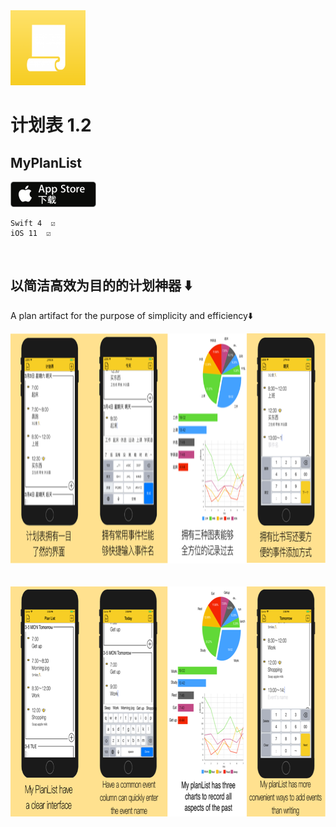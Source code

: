 
<img src=https://github.com/FinchFeng/MyPlanList/blob/master/ChartTest/support/Assets.xcassets/AppIcon.appiconset/Icon-180.png width="120" height="120" alt="图片加载失败时，显示这段字"/>


# 计划表 1.2
## MyPlanList

[![appStore](https://github.com/FinchFeng/MyPlanList/blob/master/Download_on_the_App_Store_Badge_CN_135x40.png)](https://itunes.apple.com/cn/app/计划单/id1341198801?mt=8)

    Swift 4  ☑️
    iOS 11  ☑️
   


以简洁高效为目的的计划神器 ⬇️
----
A plan artifact for the purpose of simplicity and efficiency⬇️

<img src=https://github.com/FinchFeng/MyPlanList/blob/master/Group%205.png width="830" height="368" alt="图片加载失败时，显示这段字"/>
<br>
<br>
<br>
<img src=https://github.com/FinchFeng/MyPlanList/blob/master/Group%207.png width="830" height="368" alt="图片加载失败时，显示这段字"/>
